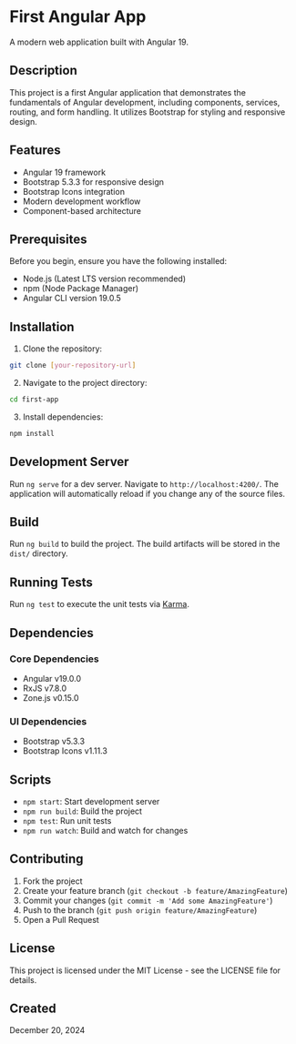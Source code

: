 # First Angular App

A modern web application built with Angular 19.

## Description

This project is a first Angular application that demonstrates the fundamentals of Angular development, including components, services, routing, and form handling. It utilizes Bootstrap for styling and responsive design.

## Features

- Angular 19 framework
- Bootstrap 5.3.3 for responsive design
- Bootstrap Icons integration
- Modern development workflow
- Component-based architecture

## Prerequisites

Before you begin, ensure you have the following installed:
- Node.js (Latest LTS version recommended)
- npm (Node Package Manager)
- Angular CLI version 19.0.5

## Installation

1. Clone the repository:
```bash
git clone [your-repository-url]
```

2. Navigate to the project directory:
```bash
cd first-app
```

3. Install dependencies:
```bash
npm install
```

## Development Server

Run `ng serve` for a dev server. Navigate to `http://localhost:4200/`. The application will automatically reload if you change any of the source files.

## Build

Run `ng build` to build the project. The build artifacts will be stored in the `dist/` directory.

## Running Tests

Run `ng test` to execute the unit tests via [Karma](https://karma-runner.github.io).

## Dependencies

### Core Dependencies
- Angular v19.0.0
- RxJS v7.8.0
- Zone.js v0.15.0

### UI Dependencies
- Bootstrap v5.3.3
- Bootstrap Icons v1.11.3

## Scripts

- `npm start`: Start development server
- `npm run build`: Build the project
- `npm test`: Run unit tests
- `npm run watch`: Build and watch for changes

## Contributing

1. Fork the project
2. Create your feature branch (`git checkout -b feature/AmazingFeature`)
3. Commit your changes (`git commit -m 'Add some AmazingFeature'`)
4. Push to the branch (`git push origin feature/AmazingFeature`)
5. Open a Pull Request

## License

This project is licensed under the MIT License - see the LICENSE file for details.

## Created

December 20, 2024
